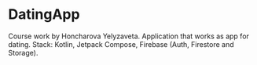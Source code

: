 # DatingApp

Course work by Honcharova Yelyzaveta.
Application that works as app for dating. 
Stack: Kotlin, Jetpack Compose, Firebase (Auth, Firestore and Storage).